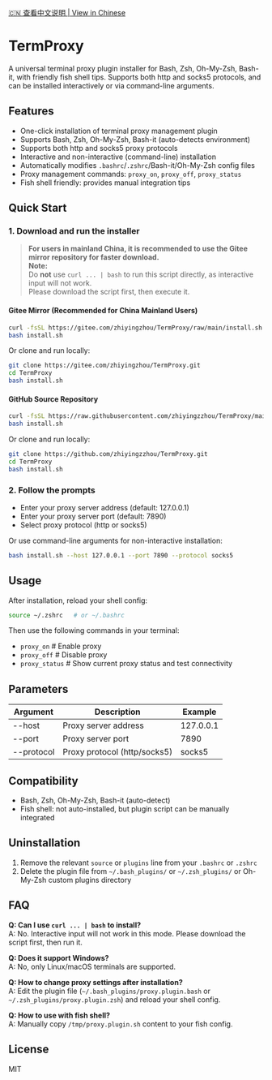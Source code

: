 [🇨🇳 查看中文说明 | View in Chinese](./README.zh-CN.md)

# TermProxy

A universal terminal proxy plugin installer for Bash, Zsh, Oh-My-Zsh, Bash-it, with friendly fish shell tips. Supports both http and socks5 protocols, and can be installed interactively or via command-line arguments.

## Features

- One-click installation of terminal proxy management plugin
- Supports Bash, Zsh, Oh-My-Zsh, Bash-it (auto-detects environment)
- Supports both http and socks5 proxy protocols
- Interactive and non-interactive (command-line) installation
- Automatically modifies `.bashrc`/`.zshrc`/Bash-it/Oh-My-Zsh config files
- Proxy management commands: `proxy_on`, `proxy_off`, `proxy_status`
- Fish shell friendly: provides manual integration tips

## Quick Start

### 1. Download and run the installer

> **For users in mainland China, it is recommended to use the Gitee mirror repository for faster download.**  
> **Note:**  
> Do **not** use `curl ... | bash` to run this script directly, as interactive input will not work.  
> Please download the script first, then execute it.

#### Gitee Mirror (Recommended for China Mainland Users)

```bash
curl -fsSL https://gitee.com/zhiyingzhou/TermProxy/raw/main/install.sh -o install.sh
bash install.sh
```

Or clone and run locally:

```bash
git clone https://gitee.com/zhiyingzhou/TermProxy.git
cd TermProxy
bash install.sh
```

#### GitHub Source Repository

```bash
curl -fsSL https://raw.githubusercontent.com/zhiyingzzhou/TermProxy/main/install.sh -o install.sh
bash install.sh
```

Or clone and run locally:

```bash
git clone https://github.com/zhiyingzzhou/TermProxy.git
cd TermProxy
bash install.sh
```

### 2. Follow the prompts

- Enter your proxy server address (default: 127.0.0.1)
- Enter your proxy server port (default: 7890)
- Select proxy protocol (http or socks5)

Or use command-line arguments for non-interactive installation:

```bash
bash install.sh --host 127.0.0.1 --port 7890 --protocol socks5
```

## Usage

After installation, reload your shell config:

```bash
source ~/.zshrc   # or ~/.bashrc
```

Then use the following commands in your terminal:

- `proxy_on`      # Enable proxy
- `proxy_off`     # Disable proxy
- `proxy_status`  # Show current proxy status and test connectivity

## Parameters

| Argument      | Description                | Example           |
|---------------|---------------------------|-------------------|
| --host        | Proxy server address       | 127.0.0.1         |
| --port        | Proxy server port          | 7890              |
| --protocol    | Proxy protocol (http/socks5) | socks5         |

## Compatibility

- Bash, Zsh, Oh-My-Zsh, Bash-it (auto-detect)
- Fish shell: not auto-installed, but plugin script can be manually integrated

## Uninstallation

1. Remove the relevant `source` or `plugins` line from your `.bashrc` or `.zshrc`
2. Delete the plugin file from `~/.bash_plugins/` or `~/.zsh_plugins/` or Oh-My-Zsh custom plugins directory

## FAQ

**Q: Can I use `curl ... | bash` to install?**  
A: No. Interactive input will not work in this mode. Please download the script first, then run it.

**Q: Does it support Windows?**  
A: No, only Linux/macOS terminals are supported.

**Q: How to change proxy settings after installation?**  
A: Edit the plugin file (`~/.bash_plugins/proxy.plugin.bash` or `~/.zsh_plugins/proxy.plugin.zsh`) and reload your shell config.

**Q: How to use with fish shell?**  
A: Manually copy `/tmp/proxy.plugin.sh` content to your fish config.

## License

MIT